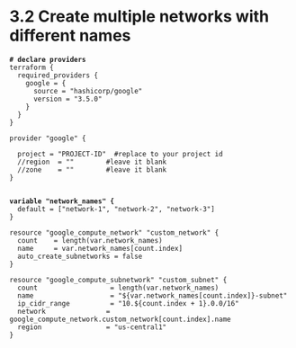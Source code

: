 # 3.2 Create multiple networks with different names

<pre class="language-hcl"><code class="lang-hcl"><strong># declare providers
</strong>terraform {
  required_providers {
    google = {
      source = "hashicorp/google"
      version = "3.5.0"
    }
  }
}

provider "google" {

  project = "PROJECT-ID"  #replace to your project id
  //region  = ""        #leave it blank
  //zone    = ""        #leave it blank
}


<strong>variable "network_names" {
</strong>  default = ["network-1", "network-2", "network-3"]
}

resource "google_compute_network" "custom_network" {
  count    = length(var.network_names)
  name     = var.network_names[count.index]
  auto_create_subnetworks = false
}

resource "google_compute_subnetwork" "custom_subnet" {
  count                  = length(var.network_names)
  name                   = "${var.network_names[count.index]}-subnet"
  ip_cidr_range          = "10.${count.index + 1}.0.0/16"
  network               = google_compute_network.custom_network[count.index].name
  region                = "us-central1"
}
</code></pre>
